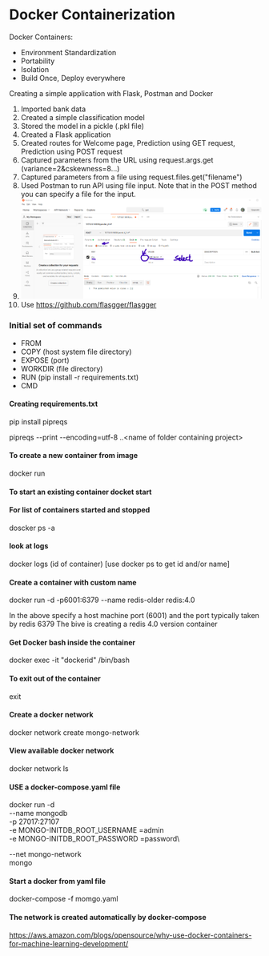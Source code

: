 # Docker Containerization


Docker Containers:

- Environment Standardization
- Portability
- Isolation
- Build Once, Deploy everywhere


Creating a simple application with Flask, Postman and Docker

1. Imported bank data 
2. Created a simple classification model
3. Stored the model in a pickle (.pkl file)
4. Created a Flask application
5. Created routes for Welcome page, Prediction using GET request, Prediction using POST request
6. Captured parameters from the URL using request.args.get (variance=2&cskewness=8...)
7. Captured parameters from a file using request.files.get("filename")
8. Used Postman to run API using file input. Note that in the POST method you can specify a file for the input.
9. ![Using postman for flask API](https://github.com/sjtalkar/DockerContainerization/blob/main/UsePostmantosendTestFile.png)
10. Use https://github.com/flasgger/flasgger



### Initial set of commands

- FROM   
- COPY    (host system file directory)
- EXPOSE  (port)
- WORKDIR (file directory)
- RUN      (pip install -r requirements.txt)
- CMD


#### Creating requirements.txt
pip install pipreqs

pipreqs  --print  --encoding=utf-8 ..\<name of folder containing project>


#### To create a new container from image

docker run


#### To start an existing container docket start


#### For list of containers started and stopped
doscker ps -a

#### look at logs
docker logs (id of container) [use docker ps to get id and/or name]

#### Create a container with custom name
docker run -d -p6001:6379 --name redis-older   redis:4.0

In the above specify a host machine port (6001) and the port typically taken by redis 6379 The bive is creating a redis 4.0 version container

#### Get Docker bash inside the container

docker exec -it "dockerid"  /bin/bash

#### To exit out of the container
exit


#### Create a docker network

docker network create mongo-network



#### View available docker network

docker network ls


#### USE a docker-compose.yaml file

docker run -d\
--name   mongodb\
-p 27017:27107\
-e MONGO-INITDB_ROOT_USERNAME
=admin\
-e MONGO-INITDB_ROOT_PASSWORD
=password\

--net mongo-network\
mongo


#### Start a docker from yaml file

docker-compose -f momgo.yaml


#### The network is created automatically by docker-compose


https://aws.amazon.com/blogs/opensource/why-use-docker-containers-for-machine-learning-development/

